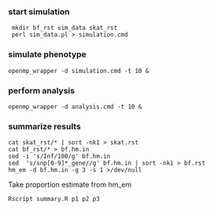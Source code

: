 ### start simulation

```shellscript
 mkdir bf_rst sim_data skat_rst
 perl sim_data.pl > simulation.cmd
``` 
### simulate phenotype

```shellscript
openmp_wrapper -d simulation.cmd -t 10 &
```

### perform analysis

```shellscript
openmp_wrapper -d analysis.cmd -t 10 &
```

### summarize results 

```shellscript
cat skat_rst/* | sort -nk1 > skat.rst
cat bf_rst/* > bf.hm.in
sed -i 's/Inf/100/g' bf.hm.in
sed  's/snp[0-9]*_gene//g' bf.hm.in | sort -nk1 > bf.rst
hm_em -d bf.hm.in -g 3 -s 1 >/dev/null 
```
Take proportion estimate from hm_em 

```shellscript
Rscript summary.R p1 p2 p3
```


